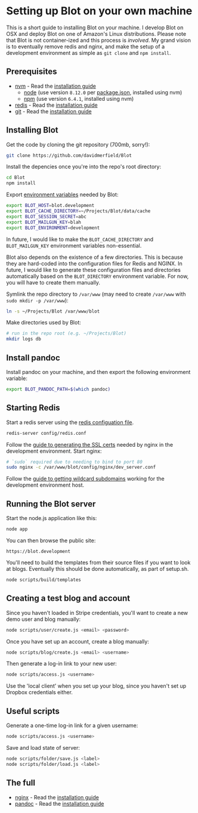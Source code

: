 # Setting up Blot on your own machine

This is a short guide to installing Blot on your machine. I develop Blot on OSX and deploy Blot on one of Amazon's Linux distributions. Please note that Blot is not container-ized and this process is *involved*. My grand vision is to eventually remove redis and nginx, and make the setup of a development environment as simple as ```git clone``` and ```npm install```.

## Prerequisites

- [nvm](https://github.com/creationix/nvm) - Read the [installation guide](https://github.com/creationix/nvm/blob/master/README.md)
  - [node](https://nodejs.org/en/) (use version ```8.12.0``` per [package.json](/package.json), installed using nvm)
  - [npm](https://www.npmjs.com) (use version ```6.4.1```, installed using nvm)
- [redis](https://redis.io/) - Read the [installation guide](http://jasdeep.ca/2012/05/installing-redis-on-mac-os-x/)
- [git](https://git-scm.com) - Read the [installation guide](https://git-scm.com/book/en/v2/Getting-Started-Installing-Git)

## Installing Blot

Get the code by cloning the git repository (700mb, sorry!):

```sh
git clone https://github.com/davidmerfield/Blot
```

Install the depencies once you're into the repo's root directory:

```sh
cd Blot
npm install
```

Export [environment variables](/config/environment.sh) needed by Blot:

```sh
export BLOT_HOST=blot.development
export BLOT_CACHE_DIRECTORY=~/Projects/Blot/data/cache
export BLOT_SESSION_SECRET=abc
export BLOT_MAILGUN_KEY=blah
export BLOT_ENVIRONMENT=development
```

In future, I would like to make the ```BLOT_CACHE_DIRECTORY``` and ```BLOT_MAILGUN_KEY``` environment variables non-essential.

Blot also depends on the existence of a few directories. This is because they are hard-coded into the configuration files for Redis and NGINX. In future, I would like to generate these configuration files and directories automatically based on the ```BLOT_DIRECTORY``` environment variable. For now, you will have to create them manually. 

Symlink the repo directory to `/var/www` (may need to create `/var/www` with `sudo mkdir -p /var/www`):

```sh
ln -s ~/Projects/Blot /var/www/blot
```

Make directories used by Blot:

```sh
# run in the repo root (e.g. ~/Projects/Blot)
mkdir logs db
```

## Install pandoc

Install pandoc on your machine, and then export the following environment variable:

```sh
export BLOT_PANDOC_PATH=$(which pandoc)
```

## Starting Redis

Start a redis server using the [redis configuation file](/config/redis.conf).

```sh
redis-server config/redis.conf
```

Follow the [guide to generating the SSL certs](ssl-certificate-in-development.txt) needed by nginx in the development environment. Start nginx:

```sh
# `sudo` required due to needing to bind to port 80
sudo nginx -c /var/www/blot/config/nginx/dev_server.conf
```

Follow the [guide to getting wildcard subdomains](wildcard-subdomain-in-development.txt) working for the development environment host.

## Running the Blot server

Start the node.js application like this:

```sh
node app
```

You can then browse the public site:

```
https://blot.development
```

You'll need to build the templates from their source files if you want to look at blogs. Eventually this should be done automatically, as part of setup.sh.

```sh
node scripts/build/templates
```

## Creating a test blog and account 

Since you haven't loaded in Stripe credentials, you'll want to create a new demo user and blog manually:

```sh
node scripts/user/create.js <email> <password>
```

Once you have set up an account, create a blog manually:

```sh
node scripts/blog/create.js <email> <username>
```

Then generate a log-in link to your new user:

```sh
node scripts/access.js <username>
```

Use the 'local client' when you set up your blog, since you haven't set up Dropbox credentials either.


## Useful scripts

Generate a one-time log-in link for a given username:

```sh
node scripts/access.js <username>
```

Save and load state of server:

```sh
node scripts/folder/save.js <label>
node scripts/folder/load.js <label>
```

## The full 

- [nginx](https://nginx.org/) - Read the [installation guide](https://coderwall.com/p/dgwwuq/installing-nginx-in-mac-os-x-maverick-with-homebrew)
- [pandoc](https://pandoc.org) - Read the [installation guide](https://pandoc.org/installing.html)
